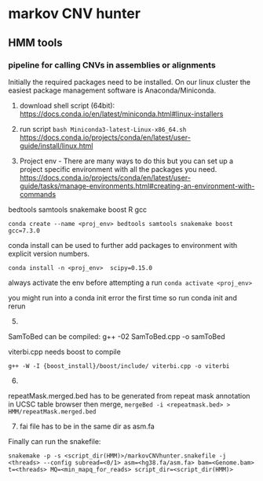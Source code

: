 # markov CNV hunter
## HMM tools
### pipeline for calling CNVs in assemblies or alignments
 
Initially the required packages need to be installed.
On our linux cluster the easiest package management software is Anaconda/Miniconda. 

1. download shell script (64bit):
https://docs.conda.io/en/latest/miniconda.html#linux-installers

2. run script
`bash Miniconda3-latest-Linux-x86_64.sh`
https://docs.conda.io/projects/conda/en/latest/user-guide/install/linux.html


3. Project env - There are many ways to do this but you can set up a project specific environment with all the packages you need.
https://docs.conda.io/projects/conda/en/latest/user-guide/tasks/manage-environments.html#creating-an-environment-with-commands

bedtools
samtools
snakemake
boost
R 
gcc

`conda create --name <proj_env> bedtools samtools snakemake boost gcc=7.3.0`

conda install can be used to further add packages to <proj> environment with explicit version numbers.
 
`conda install -n <proj_env>  scipy=0.15.0`

always activate the env before attempting a run
`conda activate <proj_env>`

you might run into a conda init error the first time so run conda init and rerun


5.
SamToBed can be compiled: g++ -02 SamToBed.cpp -o samToBed

viterbi.cpp needs boost to compile

`g++ -W -I {boost_install}/boost/include/ viterbi.cpp -o viterbi`

6.
repeatMask.merged.bed has to be generated from repeat mask annotation in UCSC table browser then merge,
`mergeBed -i <repeatmask.bed> > HMM/repeatMask.merged.bed`

7. fai file has to be in the same dir as asm.fa

Finally can run the snakefile:

`snakemake -p -s <script_dir(HMM)>/markovCNVhunter.snakefile -j <threads> --config subread=<0/1> asm=<hg38.fa/asm.fa> bam=<Genome.bam> t=<threads> MQ=<min_mapq_for_reads> script_dir=<script_dir(HMM)>`
